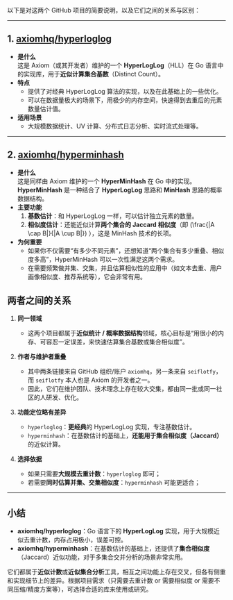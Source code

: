 以下是对这两个 GitHub 项目的简要说明，以及它们之间的关系与区别：

---

## 1. [axiomhq/hyperloglog](https://github.com/axiomhq/hyperloglog)

- **是什么**  
  这是 Axiom（或其开发者）维护的一个 **HyperLogLog**（HLL）在 Go 语言中的实现库，用于**近似计算集合基数**（Distinct Count）。
- **特点**
  - 提供了对经典 HyperLogLog 算法的实现，以及在此基础上的一些优化。
  - 可以在数据量极大的场景下，用极少的内存空间，快速得到去重后的元素数量估计值。
- **适用场景**
  - 大规模数据统计、UV 计算、分布式日志分析、实时流式处理等。

---

## 2. [axiomhq/hyperminhash](https://github.com/axiomhq/hyperminhash)

- **是什么**  
  这是同样由 Axiom 维护的一个 **HyperMinHash** 在 Go 中的实现。**HyperMinHash** 是一种结合了 **HyperLogLog** 思路和 **MinHash** 思路的概率数据结构。
- **主要功能**
  1. **基数估计**：和 HyperLogLog 一样，可以估计独立元素的数量。
  2. **相似度估计**：还能近似计算**两个集合的 Jaccard 相似度**（即 \(\frac{|A \cap B|}{|A \cup B|}\) ），这是 MinHash 技术的长项。
- **为何重要**
  - 如果你不仅需要“有多少不同元素”，还想知道“两个集合有多少重叠、相似度多高”，HyperMinHash 可以一次性满足这两个需求。
  - 在需要频繁做并集、交集，并且估算相似性的应用中（如文本去重、用户画像相似度、推荐系统等），它会非常有用。

## 两者之间的关系

1. **同一领域**

   - 这两个项目都属于**近似统计 / 概率数据结构**领域，核心目标是“用很小的内存、可容忍一定误差，来快速估算集合基数或集合相似度”。

2. **作者与维护者重叠**

   - 其中两条链接来自 GitHub 组织/账户 `axiomhq`，另一条来自 `seiflotfy`，而 `seiflotfy` 本人也是 Axiom 的开发者之一。
   - 因此，它们在维护团队、技术理念上存在较大交集，都由同一批或同一社区的人研发、优化。

3. **功能定位略有差异**

   - `hyperloglog`：**更经典**的 HyperLogLog 实现，专注基数估计。
   - `hyperminhash`：在基数估计的基础上，**还能用于集合相似度（Jaccard）** 的近似计算。

4. **选择依据**
   - 如果只需要**大规模去重计数**：`hyperloglog` 即可；
   - 若需要**同时估算并集、交集相似度**：`hyperminhash` 可能更适合；

---

## 小结

- **axiomhq/hyperloglog**：Go 语言下的 **HyperLogLog** 实现，用于大规模近似去重计数，内存占用极小，误差可控。
- **axiomhq/hyperminhash**：在基数估计的基础上，还提供了**集合相似度**（Jaccard）近似功能，对于多集合交并分析的场景非常实用。

它们都属于**近似计数**或**近似集合分析**工具，相互之间功能上存在交叉，但各有侧重和实现细节上的差异。根据项目需求（只需要去重计数 or 需要相似度 or 需要不同压缩/精度方案等），可选择合适的库来使用或研究。
